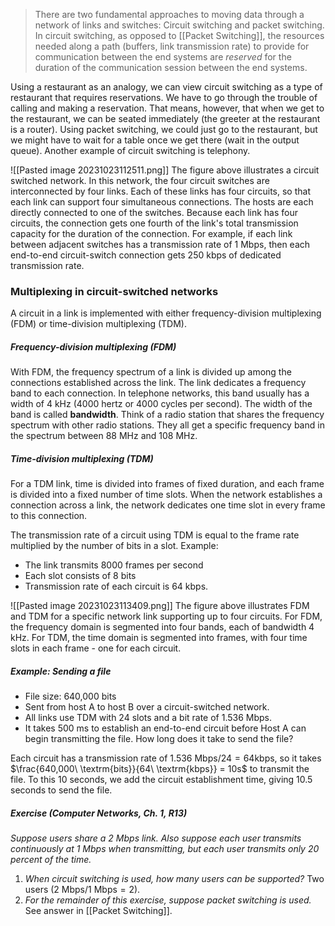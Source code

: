 > There are two fundamental approaches to moving data through a network of links and switches: Circuit switching and packet switching.
> In circuit switching, as opposed to [[Packet Switching]], the resources needed along a path (buffers, link transmission rate) to provide for communication between the end systems are *reserved* for the duration of the communication session between the end systems.

Using a restaurant as an analogy, we can view circuit switching as a type of restaurant that requires reservations. We have to go through the trouble of calling and making a reservation. That means, however, that when we get to the restaurant, we can be seated immediately (the greeter at the restaurant is a router).
Using packet switching, we could just go to the restaurant, but we might have to wait for a table once we get there (wait in the output queue).
Another example of circuit switching is telephony.

![[Pasted image 20231023112511.png]]
The figure above illustrates a circuit switched network. In this network, the four circuit switches are interconnected by four links. Each of these links has four circuits, so that each link can support four simultaneous connections. The hosts are each directly connected to one of the switches.
Because each link has four circuits, the connection gets one fourth of the link's total transmission capacity for the duration of the connection.
For example, if each link between adjacent switches has a transmission rate of 1 Mbps, then each end-to-end circuit-switch connection gets 250 kbps of dedicated transmission rate.

### Multiplexing in circuit-switched networks
A circuit in a link is implemented with either frequency-division multiplexing (FDM) or time-division multiplexing (TDM).

##### Frequency-division multiplexing (FDM)
With FDM, the frequency spectrum of a link is divided up among the connections established across the link. 
The link dedicates a frequency band to each connection. In telephone networks, this band usually has a width of 4 kHz (4000 hertz or 4000 cycles per second). The width of the band is called **bandwidth**.
Think of a radio station that shares the frequency spectrum with other radio stations. They all get a specific frequency band in the spectrum between 88 MHz and 108 MHz.

##### Time-division multiplexing (TDM)
For a TDM link, time is divided into frames of fixed duration, and each frame is divided into a fixed number of time slots. When the network establishes a connection across a link, the network dedicates one time slot in every frame to this connection.

The transmission rate of a circuit using TDM is equal to the frame rate multiplied by the number of bits in a slot. Example:
- The link transmits 8000 frames per second
- Each slot consists of 8 bits
- Transmission rate of each circuit is 64 kbps.


![[Pasted image 20231023113409.png]]
The figure above illustrates FDM and TDM for a specific network link supporting up to four circuits.
For FDM, the frequency domain is segmented into four bands, each of bandwidth 4 kHz.
For TDM, the time domain is segmented into frames, with four time slots in each frame - one for each circuit.


##### Example: Sending a file
- File size: 640,000 bits
- Sent from host A to host B over a circuit-switched network.
- All links use TDM with 24 slots and a bit rate of 1.536 Mbps.
- It takes 500 ms to establish an end-to-end circuit before Host A can begin transmitting the file.
How long does it take to send the file?

Each circuit has a transmission rate of $1.536\ \textrm{Mbps}/24 = 64 \textrm{kbps}$, so it takes $\frac{640,000\ \textrm{bits}}{64\ \textrm{kbps}} = 10s$ to transmit the file. To this 10 seconds, we add the circuit establishment time, giving 10.5 seconds to send the file.

##### Exercise (Computer Networks, Ch. 1, R13)
*Suppose users share a 2 Mbps link.
Also suppose each user transmits continuously at 1 Mbps when transmitting, but each user transmits only 20 percent of the time.*
1. *When circuit switching is used, how many users can be supported?*
   Two users ($2\ \textrm{Mbps} / 1\ \textrm{Mbps} = 2$).
2. *For the remainder of this exercise, suppose packet switching is used.*
	See answer in [[Packet Switching]].

